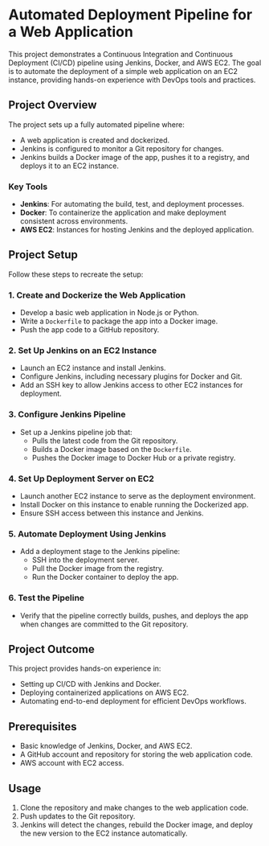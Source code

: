 # Automated Deployment Pipeline for a Web Application

This project demonstrates a Continuous Integration and Continuous Deployment (CI/CD) pipeline using Jenkins, Docker, and AWS EC2. The goal is to automate the deployment of a simple web application on an EC2 instance, providing hands-on experience with DevOps tools and practices.

## Project Overview

The project sets up a fully automated pipeline where:
- A web application is created and dockerized.
- Jenkins is configured to monitor a Git repository for changes.
- Jenkins builds a Docker image of the app, pushes it to a registry, and deploys it to an EC2 instance.

### Key Tools
- **Jenkins**: For automating the build, test, and deployment processes.
- **Docker**: To containerize the application and make deployment consistent across environments.
- **AWS EC2**: Instances for hosting Jenkins and the deployed application.

## Project Setup

Follow these steps to recreate the setup:

### 1. Create and Dockerize the Web Application
   - Develop a basic web application in Node.js or Python.
   - Write a `Dockerfile` to package the app into a Docker image.
   - Push the app code to a GitHub repository.

### 2. Set Up Jenkins on an EC2 Instance
   - Launch an EC2 instance and install Jenkins.
   - Configure Jenkins, including necessary plugins for Docker and Git.
   - Add an SSH key to allow Jenkins access to other EC2 instances for deployment.

### 3. Configure Jenkins Pipeline
   - Set up a Jenkins pipeline job that:
     - Pulls the latest code from the Git repository.
     - Builds a Docker image based on the `Dockerfile`.
     - Pushes the Docker image to Docker Hub or a private registry.

### 4. Set Up Deployment Server on EC2
   - Launch another EC2 instance to serve as the deployment environment.
   - Install Docker on this instance to enable running the Dockerized app.
   - Ensure SSH access between this instance and Jenkins.

### 5. Automate Deployment Using Jenkins
   - Add a deployment stage to the Jenkins pipeline:
     - SSH into the deployment server.
     - Pull the Docker image from the registry.
     - Run the Docker container to deploy the app.

### 6. Test the Pipeline
   - Verify that the pipeline correctly builds, pushes, and deploys the app when changes are committed to the Git repository.

## Project Outcome

This project provides hands-on experience in:
- Setting up CI/CD with Jenkins and Docker.
- Deploying containerized applications on AWS EC2.
- Automating end-to-end deployment for efficient DevOps workflows.

## Prerequisites

- Basic knowledge of Jenkins, Docker, and AWS EC2.
- A GitHub account and repository for storing the web application code.
- AWS account with EC2 access.

## Usage

1. Clone the repository and make changes to the web application code.
2. Push updates to the Git repository.
3. Jenkins will detect the changes, rebuild the Docker image, and deploy the new version to the EC2 instance automatically.

